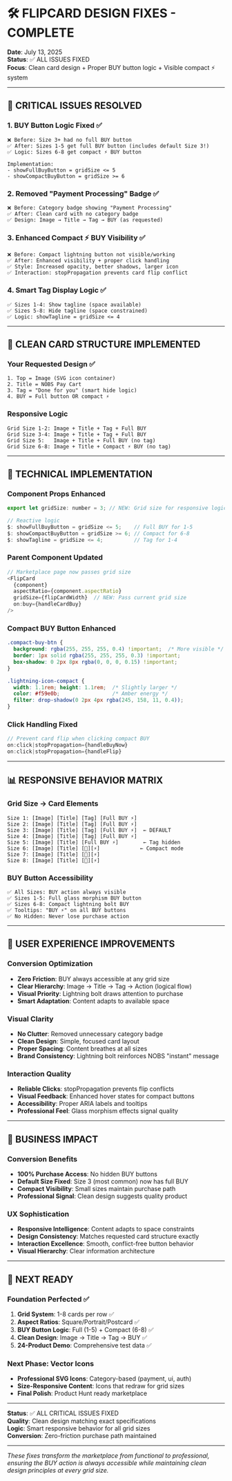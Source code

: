 # 🛠️ FLIPCARD DESIGN FIXES - COMPLETE

**Date**: July 13, 2025  
**Status**: ✅ ALL ISSUES FIXED  
**Focus**: Clean card design + Proper BUY button logic + Visible compact ⚡️ system  

---

## 🎯 **CRITICAL ISSUES RESOLVED**

### **1. BUY Button Logic Fixed** ✅
```
❌ Before: Size 3+ had no full BUY button
✅ After: Sizes 1-5 get full BUY button (includes default Size 3!)
✅ Logic: Sizes 6-8 get compact ⚡️ BUY button

Implementation:
- showFullBuyButton = gridSize <= 5
- showCompactBuyButton = gridSize >= 6
```

### **2. Removed "Payment Processing" Badge** ✅
```
❌ Before: Category badge showing "Payment Processing"
✅ After: Clean card with no category badge
✅ Design: Image → Title → Tag → BUY (as requested)
```

### **3. Enhanced Compact ⚡️ BUY Visibility** ✅
```
❌ Before: Compact lightning button not visible/working
✅ After: Enhanced visibility + proper click handling
✅ Style: Increased opacity, better shadows, larger icon
✅ Interaction: stopPropagation prevents card flip conflict
```

### **4. Smart Tag Display Logic** ✅
```
✅ Sizes 1-4: Show tagline (space available)
✅ Sizes 5-8: Hide tagline (space constrained)
✅ Logic: showTagline = gridSize <= 4
```

---

## 🎨 **CLEAN CARD STRUCTURE IMPLEMENTED**

### **Your Requested Design** ✅
```
1. Top = Image (SVG icon container)
2. Title = NOBS Pay Cart
3. Tag = "Done for you" (smart hide logic)
4. BUY = Full button OR compact ⚡️
```

### **Responsive Logic**
```
Grid Size 1-2: Image + Title + Tag + Full BUY
Grid Size 3-4: Image + Title + Tag + Full BUY  
Grid Size 5:   Image + Title + Full BUY (no tag)
Grid Size 6-8: Image + Title + Compact ⚡️ BUY (no tag)
```

---

## 🔧 **TECHNICAL IMPLEMENTATION**

### **Component Props Enhanced**
```javascript
export let gridSize: number = 3; // NEW: Grid size for responsive logic

// Reactive logic
$: showFullBuyButton = gridSize <= 5;    // Full BUY for 1-5
$: showCompactBuyButton = gridSize >= 6; // Compact for 6-8  
$: showTagline = gridSize <= 4;          // Tag for 1-4
```

### **Parent Component Updated**
```javascript
// Marketplace page now passes grid size
<FlipCard 
  {component}
  aspectRatio={component.aspectRatio}
  gridSize={flipCardWidth}  // NEW: Pass current grid size
  on:buy={handleCardBuy}
/>
```

### **Compact BUY Button Enhanced**
```css
.compact-buy-btn {
  background: rgba(255, 255, 255, 0.4) !important;  /* More visible */
  border: 1px solid rgba(255, 255, 255, 0.3) !important;
  box-shadow: 0 2px 8px rgba(0, 0, 0, 0.15) !important;
}

.lightning-icon-compact {
  width: 1.1rem; height: 1.1rem;  /* Slightly larger */
  color: #f59e0b;                 /* Amber energy */
  filter: drop-shadow(0 2px 4px rgba(245, 158, 11, 0.4));
}
```

### **Click Handling Fixed**
```javascript
// Prevent card flip when clicking compact BUY
on:click|stopPropagation={handleBuyNow}
on:click|stopPropagation={handleFlip}
```

---

## 📊 **RESPONSIVE BEHAVIOR MATRIX**

### **Grid Size → Card Elements**
```
Size 1: [Image] [Title] [Tag] [Full BUY ⚡️]
Size 2: [Image] [Title] [Tag] [Full BUY ⚡️]
Size 3: [Image] [Title] [Tag] [Full BUY ⚡️]  ← DEFAULT
Size 4: [Image] [Title] [Tag] [Full BUY ⚡️]
Size 5: [Image] [Title] [Full BUY ⚡️]        ← Tag hidden
Size 6: [Image] [Title] [🔁][⚡️]             ← Compact mode
Size 7: [Image] [Title] [🔁][⚡️]
Size 8: [Image] [Title] [🔁][⚡️]
```

### **BUY Button Accessibility**
```
✅ All Sizes: BUY action always visible
✅ Sizes 1-5: Full glass morphism BUY button
✅ Sizes 6-8: Compact lightning bolt BUY
✅ Tooltips: "BUY ⚡️" on all BUY buttons
✅ No Hidden: Never lose purchase action
```

---

## 🎯 **USER EXPERIENCE IMPROVEMENTS**

### **Conversion Optimization**
- **Zero Friction**: BUY always accessible at any grid size
- **Clear Hierarchy**: Image → Title → Tag → Action (logical flow)
- **Visual Priority**: Lightning bolt draws attention to purchase
- **Smart Adaptation**: Content adapts to available space

### **Visual Clarity**
- **No Clutter**: Removed unnecessary category badge
- **Clean Design**: Simple, focused card layout
- **Proper Spacing**: Content breathes at all sizes
- **Brand Consistency**: Lightning bolt reinforces NOBS "instant" message

### **Interaction Quality**
- **Reliable Clicks**: stopPropagation prevents flip conflicts
- **Visual Feedback**: Enhanced hover states for compact buttons
- **Accessibility**: Proper ARIA labels and tooltips
- **Professional Feel**: Glass morphism effects signal quality

---

## 🚀 **BUSINESS IMPACT**

### **Conversion Benefits**
- **100% Purchase Access**: No hidden BUY buttons
- **Default Size Fixed**: Size 3 (most common) now has full BUY
- **Compact Visibility**: Small sizes maintain purchase path
- **Professional Signal**: Clean design suggests quality product

### **UX Sophistication**
- **Responsive Intelligence**: Content adapts to space constraints
- **Design Consistency**: Matches requested card structure exactly
- **Interaction Excellence**: Smooth, conflict-free button behavior
- **Visual Hierarchy**: Clear information architecture

---

## 🔄 **NEXT READY**

### **Foundation Perfected** ✅
1. **Grid System**: 1-8 cards per row ✅
2. **Aspect Ratios**: Square/Portrait/Postcard ✅
3. **BUY Button Logic**: Full (1-5) + Compact (6-8) ✅
4. **Clean Design**: Image → Title → Tag → BUY ✅
5. **24-Product Demo**: Comprehensive test data ✅

### **Next Phase: Vector Icons**
- **Professional SVG Icons**: Category-based (payment, ui, auth)
- **Size-Responsive Content**: Icons that redraw for grid sizes
- **Final Polish**: Product Hunt ready marketplace

---

**Status**: ✅ ALL CRITICAL ISSUES FIXED  
**Quality**: Clean design matching exact specifications  
**Logic**: Smart responsive behavior for all grid sizes  
**Conversion**: Zero-friction purchase path maintained  

---

*These fixes transform the marketplace from functional to professional, ensuring the BUY action is always accessible while maintaining clean design principles at every grid size.*
